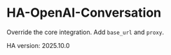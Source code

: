 # HA-OpenAI-Conversation

Override the core integration. Add `base_url` and `proxy`.

HA version: 2025.10.0
